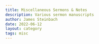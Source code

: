 ```yaml
---
title: Miscellaneous Sermons & Notes
description: Various sermon manuscripts
author: James Steinbach
date: 2022-06-12
layout: category
tags: misc
---
```

